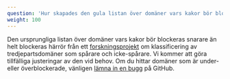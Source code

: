 ```yaml
---
question: 'Hur skapades den gula listan över domäner vars kakor bör blockeras?'
weight: 100
---
```


Den ursprungliga listan över domäner vars kakor bör blockeras snarare än helt blockeras härrör från ett [forskningsprojekt](https://jonathanmayer.org/papers_data/bau13.pdf) om klassificering av tredjepartsdomäner som spårare och icke-spårare. Vi kommer att göra tillfälliga justeringar av den vid behov. Om du hittar domäner som är under- eller överblockerade, vänligen [lämna in en bugg](https://github.com/EFForg/privacybadger/issues) på GitHub.
